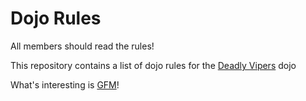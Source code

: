 Dojo Rules
==========

All members should read the rules!

This repository contains a list of dojo rules for the [Deadly Vipers](https://github.com/deadlyvipers) dojo

What's interesting is [GFM](https://help.github.com/articles/github-flavored-markdown/)!
